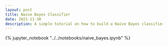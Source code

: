 ```yaml
---
layout: post
title: Naive Bayes Classifier
date: 2021-11-30
description: A simple tutorial on how to build a Naive Bayes classifier.
---
```


{% jupyter_notebook "../../notebooks/naive_bayes.ipynb" %}
